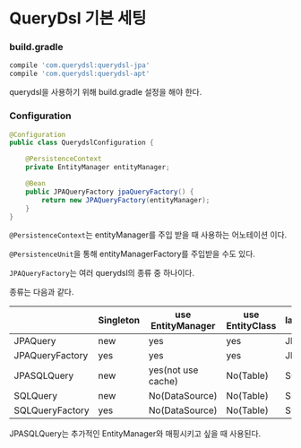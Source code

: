 # QueryDsl 기본 세팅

### build.gradle

``` gradle
compile 'com.querydsl:querydsl-jpa'
compile 'com.querydsl:querydsl-apt'
```

querydsl을 사용하기 위해 build.gradle 설정을 해야 한다.

### Configuration

``` java
@Configuration
public class QuerydslConfiguration {

    @PersistenceContext
    private EntityManager entityManager;

    @Bean
    public JPAQueryFactory jpaQueryFactory() {
        return new JPAQueryFactory(entityManager);
    }
}

```

`@PersistenceContext`는 entityManager를 주입 받을 때 사용하는 어노테이션 이다.

`@PersistenceUnit`을 통해 entityManagerFactory를 주입받을 수도 있다.

`JPAQueryFactory`는 여러 querydsl의 종류 중 하나이다.

종류는 다음과 같다.

|                 | Singleton | use EntityManager  | use EntityClass | language |
| --------------- | --------- | ------------------ | --------------- | -------- |
| JPAQuery        | new       | yes                | yes             | JPQL     |
| JPAQueryFactory | yes       | yes                | yes             | JPQL     |
| JPASQLQuery     | new       | yes(not use cache) | No(Table)       | SQL      |
| SQLQuery        | new       | No(DataSource)     | No(Table)       | SQL      |
| SQLQueryFactory | yes       | No(DataSource)     | No(Table)       | SQL      |

JPASQLQuery는 추가적인 EntityManager와 매핑시키고 싶을 때 사용된다.

